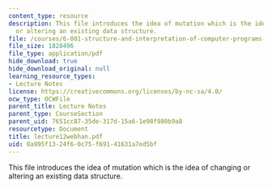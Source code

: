 ```yaml
---
content_type: resource
description: This file introduces the idea of mutation which is the idea of changing
  or altering an existing data structure.
file: /courses/6-001-structure-and-interpretation-of-computer-programs-spring-2005/8a995f1324f60c75f69141631a7ed5bf_lecture12webhan.pdf
file_size: 1828496
file_type: application/pdf
hide_download: true
hide_download_original: null
learning_resource_types:
- Lecture Notes
license: https://creativecommons.org/licenses/by-nc-sa/4.0/
ocw_type: OCWFile
parent_title: Lecture Notes
parent_type: CourseSection
parent_uid: 7651cc87-35de-317d-15a6-1e98f980b9a8
resourcetype: Document
title: lecture12webhan.pdf
uid: 8a995f13-24f6-0c75-f691-41631a7ed5bf
---
```

This file introduces the idea of mutation which is the idea of changing or altering an existing data structure.